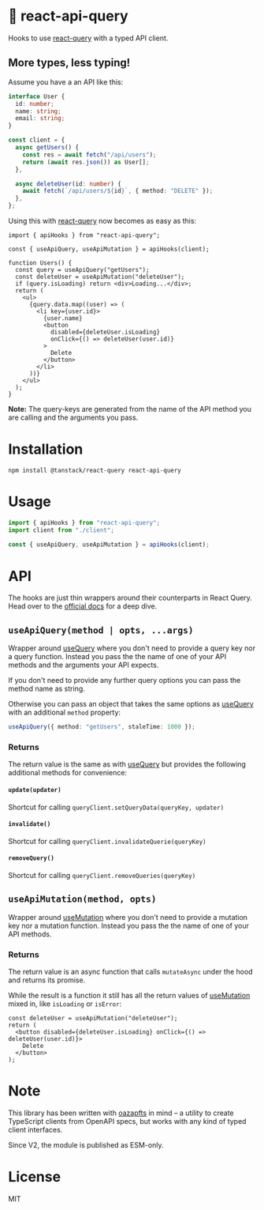# 🌸 react-api-query

Hooks to use [react-query](https://tanstack.com/query/v4) with a typed API client.

## More types, less typing!

Assume you have a an API like this:

```ts
interface User {
  id: number;
  name: string;
  email: string;
}

const client = {
  async getUsers() {
    const res = await fetch("/api/users");
    return (await res.json()) as User[];
  },

  async deleteUser(id: number) {
    await fetch(`/api/users/${id}`, { method: "DELETE" });
  },
};
```

Using this with [react-query](https://tanstack.com/query/v4) now becomes as easy as this:

```tsx
import { apiHooks } from "react-api-query";

const { useApiQuery, useApiMutation } = apiHooks(client);

function Users() {
  const query = useApiQuery("getUsers");
  const deleteUser = useApiMutation("deleteUser");
  if (query.isLoading) return <div>Loading...</div>;
  return (
    <ul>
      {query.data.map((user) => (
        <li key={user.id}>
          {user.name}
          <button
            disabled={deleteUser.isLoading}
            onClick={() => deleteUser(user.id)}
          >
            Delete
          </button>
        </li>
      ))}
    </ul>
  );
}
```

**Note:** The query-keys are generated from the name of the API method you are calling and the arguments you pass.

# Installation

```
npm install @tanstack/react-query react-api-query
```

# Usage

```ts
import { apiHooks } from "react-api-query";
import client from "./client";

const { useApiQuery, useApiMutation } = apiHooks(client);
```

# API

The hooks are just thin wrappers around their counterparts in React Query. Head over to the [official docs](https://tanstack.com/query/v4/docs/adapters/react-query) for a deep dive.

## `useApiQuery(method | opts, ...args)`

Wrapper around [useQuery](https://tanstack.com/query/v4/docs/reference/useQuery) where you don't need to provide a query key nor a query function. Instead you pass the the name of one of your API methods and
the arguments your API expects.

If you don't need to provide any further query options
you can pass the method name as string.

Otherwise you can pass an object that takes the same options as [useQuery](https://tanstack.com/query/v4/docs/reference/useQuery) with an additional `method` property:

```ts
useApiQuery({ method: "getUsers", staleTime: 1000 });
```

### Returns

The return value is the same as with [useQuery](https://tanstack.com/query/v4/docs/reference/useQuery) but provides the following additional methods for convenience:

#### `update(updater)`

Shortcut for calling `queryClient.setQueryData(queryKey, updater)`

#### `invalidate()`

Shortcut for calling `queryClient.invalidateQuerie(queryKey)`

#### `removeQuery()`

Shortcut for calling `queryClient.removeQueries(queryKey)`

## `useApiMutation(method, opts)`

Wrapper around [useMutation](https://react-query.tanstack.com/reference/useMutation) where you don't need to provide a mutation key nor a mutation function. Instead you pass the the name of one of your API methods.

### Returns

The return value is an async function that calls `mutateAsync` under the hood and returns its promise.

While the result is a function it still has all the return values of [useMutation](https://tanstack.com/query/v4/docs/reference/useMutation) mixed in, like `isLoading` or `isError`:

```tsx
const deleteUser = useApiMutation("deleteUser");
return (
  <button disabled={deleteUser.isLoading} onClick={() => deleteUser(user.id)}>
    Delete
  </button>
);
```

# Note

This library has been written with [oazapfts](https://npmjs.com/package/oazapfts) in mind – a utility to create TypeScript clients from OpenAPI specs, but works with any kind of typed client interfaces.

Since V2, the module is published as ESM-only.

# License

MIT
